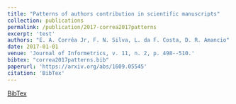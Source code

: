 ```yaml
---
title: "Patterns of authors contribution in scientific manuscripts"
collection: publications
permalink: /publication/2017-correa2017patterns
excerpt: 'test'
authors: "E. A. Corrêa Jr, F. N. Silva, L. da F. Costa, D. R. Amancio"
date: 2017-01-01
venue: 'Journal of Informetrics, v. 11, n. 2, p. 498--510.'
bibtex: "correa2017patterns.bib"
paperurl: 'https://arxiv.org/abs/1609.05545'
citation: 'BibTex'
---
```

[BibTex](//files/bibtex/correa2017patterns.bib')
